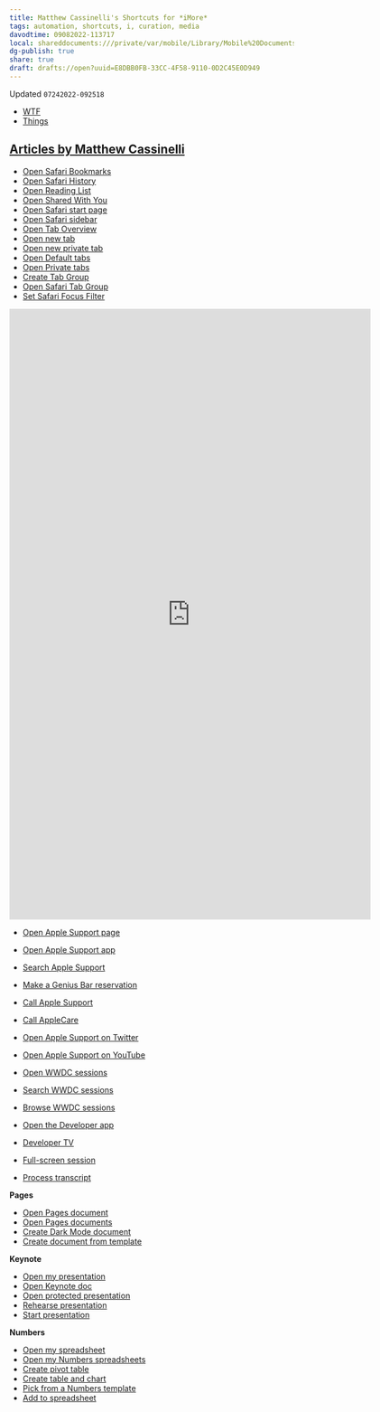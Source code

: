 ```yaml
---
title: Matthew Cassinelli's Shortcuts for *iMore*
tags: automation, shortcuts, i, curation, media
davodtime: 09082022-113717
local: shareddocuments:///private/var/mobile/Library/Mobile%20Documents/iCloud~md~obsidian/Documents/OBSHIDDIAN/drafts/E8DBB0FB-33CC-4F58-9110-0D2C45E0D949.md
dg-publish: true
share: true
draft: drafts://open?uuid=E8DBB0FB-33CC-4F58-9110-0D2C45E0D949
---
```

Updated `07242022-092518`

- [WTF](https://davidblue.wtf/drafts/E8DBB0FB-33CC-4F58-9110-0D2C45E0D949.html)
- [Things](things:///show?id=DBsDCsESe2tbhDtPiW6ADR)

[**Articles by Matthew Cassinelli**](https://www.imore.com/author/matthew-cassinelli)
---

- [Open Safari Bookmarks](https://www.icloud.com/shortcuts/88c82f6c5f7b4eb8b12912d3d888b7f5)
- [Open Safari History](https://www.icloud.com/shortcuts/18ed7e4ffff94321a403eb7a264ae218)
- [Open Reading List](https://www.icloud.com/shortcuts/36828022f8a14050bf0bdb4d4c67574d)
- [Open Shared With You](https://www.icloud.com/shortcuts/7485e22257674c239220e471655b78fa)
- [Open Safari start page](https://www.icloud.com/shortcuts/2cd28ed5cc464ad2a45cd48ddfadf3b7)
- [Open Safari sidebar](https://www.icloud.com/shortcuts/204786c74bcd4f8293245acfa90ec313)
- [Open Tab Overview](https://www.icloud.com/shortcuts/b6a00b4e3b654efba843a7c591a682e4)
- [Open new tab](https://www.icloud.com/shortcuts/c0ec9c87f1294038af9d0eb9de74eaf1)
- [Open new private tab](https://www.icloud.com/shortcuts/e1143cbdd8c647cba69b275eed0fe422)
- [Open Default tabs](https://www.icloud.com/shortcuts/32eeeb87116b492abac4eb597ab4f48e)
- [Open Private tabs](https://www.icloud.com/shortcuts/0d3afb83a63a496cbfa6c9ce5659da02)
- [Create Tab Group](https://www.icloud.com/shortcuts/9bceab8204b34d02b7dbe32d77ce4bcc)
- [Open Safari Tab Group](https://www.icloud.com/shortcuts/692dc1de9e8446919ac58c79813bd05e)
- [Set Safari Focus Filter](https://www.icloud.com/shortcuts/7e43f53a534f44e5bc670b7abbadd598)

<iframe id="reddit-embed" src="https://www.redditmedia.com/r/shortcuts/comments/v879h1/full_list_of_changes_for_shortcuts_in_ios_16/?ref_source=embed&amp;ref=share&amp;embed=true" sandbox="allow-scripts allow-same-origin allow-popups" style="border: none;" height="1081" width="640" scrolling="no"></iframe>

- [Open Apple Support page](https://www.icloud.com/shortcuts/f6b6ada06a574c319658cfdc0843820d)
- [Open Apple Support app](https://www.icloud.com/shortcuts/c878c0a72cf94a9fa7a6fd48e5c19d96)
- [Search Apple Support](https://www.icloud.com/shortcuts/bd89665ef1434c74afed4f19d10f5c0a)
- [Make a Genius Bar reservation](https://www.icloud.com/shortcuts/66039f04f90a44009e7f708a6487b29a)
- [Call Apple Support](https://www.icloud.com/shortcuts/59e66abef8fb4ac1a232b298ebebe2a3)
- [Call AppleCare](https://www.icloud.com/shortcuts/314268b02a5c4b29b5ccd46befd039e2)
- [Open Apple Support on Twitter](https://www.icloud.com/shortcuts/04f8e4d8f6c74f538d4653ed630368fb)
- [Open Apple Support on YouTube](https://www.icloud.com/shortcuts/3a9df64692d34013819ea15ab0210f31)


- [Open WWDC sessions](https://www.icloud.com/shortcuts/48d5a69cb59645c1b79e0d8652cd2c23)
- [Search WWDC sessions](https://www.icloud.com/shortcuts/288c7929307c415496b7677b8d21c18b)
- [Browse WWDC sessions](https://www.icloud.com/shortcuts/3ef9a6682ad64b228a0b0e3bc3e688f2)
- [Open the Developer app](https://www.icloud.com/shortcuts/901b24b548134c17855962418380e4fe)
- [Developer TV](https://www.icloud.com/shortcuts/c5eff4cb755e4f6eb3d1e8f581d89e30)
- [Full-screen session](https://www.icloud.com/shortcuts/ff0449ddd96f4b498ed9d1d73fa28534)
- [Process transcript](https://www.icloud.com/shortcuts/a4f12e437047427b953a63a9312b5d12)

**Pages**
- [Open Pages document](https://www.icloud.com/shortcuts/e542b3d4739841ffbed89413581beeae)
- [Open Pages documents](https://www.icloud.com/shortcuts/5f6156c85503423b8fc4d121d7ad99c9)
- [Create Dark Mode document](https://www.icloud.com/shortcuts/57d585723df04f4f9a4e564e5053163d)
- [Create document from template](https://www.icloud.com/shortcuts/c988287ce1624917bb170f58de3009b0)

**Keynote**
- [Open my presentation](https://www.icloud.com/shortcuts/7b6a62df8c574c4190dec616ca0dfb08)
- [Open Keynote doc](https://www.icloud.com/shortcuts/22d44f66c5d045ceaf1a01cff778c163)
- [Open protected presentation](https://www.icloud.com/shortcuts/70a7a64818c2488b9cb40656833e8a60)
- [Rehearse presentation](https://www.icloud.com/shortcuts/4ee623c621384e39b6c18c23307c66a1)
- [Start presentation](https://www.icloud.com/shortcuts/47b0b3b6a9ff48a9a0f6fa433c363941)

**Numbers**
- [Open my spreadsheet](https://www.icloud.com/shortcuts/9177e7e2060e4e539de91ef293bf0008)
- [Open my Numbers spreadsheets](https://www.icloud.com/shortcuts/1ae4baaa2bb14c5f8c0dabcf6ff98bc9)
- [Create pivot table](https://www.icloud.com/shortcuts/5de41f69f4ae45c0a237a0b2a99a5c5b)
- [Create table and chart](https://www.icloud.com/shortcuts/754f552aa205460090343b0f3239b020)
- [Pick from a Numbers template](https://www.icloud.com/shortcuts/0526281f56fb403c9a89784d678c1228)
- [Add to spreadsheet](https://www.icloud.com/shortcuts/dcb9e48a39ea4d589c9f51c12680ff8a)